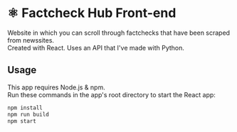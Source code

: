 # ⚛ Factcheck Hub Front-end

Website in which you can scroll through factchecks that have been scraped from newssites. <br>Created with React. Uses an API that I've made with Python.

## Usage

This app requires Node.js & npm. <br>
Run these commands in the app's root directory to start the React app:

```sh
npm install
npm run build
npm start
```

